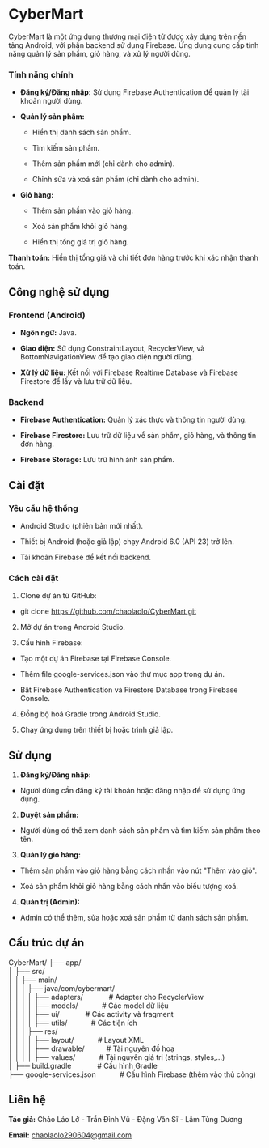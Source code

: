 <h1>CyberMart</h1>

CyberMart là một ứng dụng thương mại điện tử được xây dựng trên nền tảng Android, với phần backend sử dụng Firebase. Ứng dụng cung cấp tính năng quản lý sản phẩm, giỏ hàng, và xử lý người dùng.

<h3>Tính năng chính</h3>

- **Đăng ký/Đăng nhập:** Sử dụng Firebase Authentication để quản lý tài khoản người dùng.

- **Quản lý sản phẩm:**

  - Hiển thị danh sách sản phẩm.

  - Tìm kiếm sản phẩm.

  - Thêm sản phẩm mới (chỉ dành cho admin).

  - Chỉnh sửa và xoá sản phẩm (chỉ dành cho admin).

- **Giỏ hàng:**

  - Thêm sản phẩm vào giỏ hàng.

  - Xoá sản phẩm khỏi giỏ hàng.

  - Hiển thị tổng giá trị giỏ hàng.

**Thanh toán:** Hiển thị tổng giá và chi tiết đơn hàng trước khi xác nhận thanh toán.

<h2>Công nghệ sử dụng</h2>

<h3>Frontend (Android)</h3>

- **Ngôn ngữ:** Java.

- **Giao diện:** Sử dụng ConstraintLayout, RecyclerView, và BottomNavigationView để tạo giao diện người dùng.

- **Xử lý dữ liệu:** Kết nối với Firebase Realtime Database và Firebase Firestore để lấy và lưu trữ dữ liệu.

<h3>Backend</h3>

- **Firebase Authentication:** Quản lý xác thực và thông tin người dùng.

- **Firebase Firestore:** Lưu trữ dữ liệu về sản phẩm, giỏ hàng, và thông tin đơn hàng.

- **Firebase Storage:** Lưu trữ hình ảnh sản phẩm.

<h2>Cài đặt</h2>

<h3>Yêu cầu hệ thống</h3>

- Android Studio (phiên bản mới nhất).

- Thiết bị Android (hoặc giả lập) chạy Android 6.0 (API 23) trở lên.

- Tài khoản Firebase để kết nối backend.

<h3>Cách cài đặt</h3>

1. Clone dự án từ GitHub:

- git clone https://github.com/chaolaolo/CyberMart.git

2. Mở dự án trong Android Studio.

3. Cấu hình Firebase:

- Tạo một dự án Firebase tại Firebase Console.

- Thêm file google-services.json vào thư mục app trong dự án.

- Bật Firebase Authentication và Firestore Database trong Firebase Console.

4. Đồng bộ hoá Gradle trong Android Studio.

5. Chạy ứng dụng trên thiết bị hoặc trình giả lập.

<h2>Sử dụng</h2>

1. **Đăng ký/Đăng nhập:**

- Người dùng cần đăng ký tài khoản hoặc đăng nhập để sử dụng ứng dụng.

2. **Duyệt sản phẩm:**

- Người dùng có thể xem danh sách sản phẩm và tìm kiếm sản phẩm theo tên.

3. **Quản lý giỏ hàng:**

- Thêm sản phẩm vào giỏ hàng bằng cách nhấn vào nút "Thêm vào giỏ".

- Xoá sản phẩm khỏi giỏ hàng bằng cách nhấn vào biểu tượng xoá.

4. **Quản trị (Admin):**

- Admin có thể thêm, sửa hoặc xoá sản phẩm từ danh sách sản phẩm.

<h2>Cấu trúc dự án</h2>
CyberMart/  
├── app/<br>
│   ├── src/<br>
│   │   ├── main/<br>
│   │   │   ├── java/com/cybermart/<br>
│   │   │   │   ├── adapters/&nbsp;&nbsp;&nbsp;&nbsp;&nbsp;&nbsp;&nbsp;&nbsp;&nbsp;&nbsp;&nbsp;&nbsp; # Adapter cho RecyclerView<br>
│   │   │   │   ├── models/&nbsp;&nbsp;&nbsp;&nbsp;&nbsp;&nbsp;&nbsp;&nbsp;&nbsp;&nbsp;&nbsp;&nbsp;# Các model dữ liệu<br>
│   │   │   │   ├── ui/&nbsp;&nbsp;&nbsp;&nbsp;&nbsp;&nbsp;&nbsp;&nbsp;&nbsp;&nbsp;&nbsp;&nbsp;&nbsp;# Các activity và fragment<br>
│   │   │   │   ├── utils/&nbsp;&nbsp;&nbsp;&nbsp;&nbsp;&nbsp;&nbsp;&nbsp;&nbsp;&nbsp;&nbsp;&nbsp;# Các tiện ích<br>
│   │   │   ├── res/<br>
│   │   │   │   ├── layout/&nbsp;&nbsp;&nbsp;&nbsp;&nbsp;&nbsp;&nbsp;&nbsp;&nbsp;&nbsp;&nbsp;&nbsp;# Layout XML<br>
│   │   │   │   ├── drawable/&nbsp;&nbsp;&nbsp;&nbsp;&nbsp;&nbsp;&nbsp;&nbsp;&nbsp;&nbsp;&nbsp;# Tài nguyên đồ hoạ<br>
│   │   │   │   ├── values/&nbsp;&nbsp;&nbsp;&nbsp;&nbsp;&nbsp;&nbsp;&nbsp;&nbsp;&nbsp;&nbsp;&nbsp;# Tài nguyên giá trị (strings, styles,...)<br>
│   ├── build.gradle&nbsp;&nbsp;&nbsp;&nbsp;&nbsp;&nbsp;&nbsp;&nbsp;&nbsp;&nbsp;&nbsp;&nbsp;&nbsp;# Cấu hình Gradle<br>
├── google-services.json&nbsp;&nbsp;&nbsp;&nbsp;&nbsp;&nbsp;&nbsp;&nbsp;&nbsp;&nbsp;&nbsp;&nbsp;# Cấu hình Firebase (thêm vào thủ công)<br>
<h2>Liên hệ</h2>

**Tác giả:** Chảo Láo Lở - Trần Đình Vũ - Đặng Văn Sĩ - Lâm Tùng Dương

**Email:** chaolaolo290604@gmail.com

